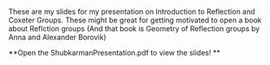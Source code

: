 These are my slides for my presentation on Introduction to Reflection and Coxeter Groups. These might be great for getting motivated to open a book about Reflction groups (And that book is Geometry of Reflection groups by Anna and Alexander Borovik) 

**Open the ShubkarmanPresentation.pdf to view the slides!
**
